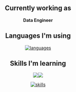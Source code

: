 <div align="center">

## Currently working as

**Data Engineer**

## Languages I'm using

[![languages](https://skillicons.dev/icons?i=py,kotlin,scala,r)](https://skillicons.dev)
  
## Skills I'm learning

<img src="https://img.shields.io/badge/Spark-E25A1C?style=flat-squre&logo=apachespark&logoColor=white"/><img src="https://img.shields.io/badge/Airflow-017CEE?style=flat-squre&logo=apacheairflow&logoColor=white"/>

[![skills](https://skillicons.dev/icons?i=kafka,pytorch,tensorflow,spring,fastapi,docker,kubernetes,aws,terraform&perline=6)](https://skillicons.dev)
